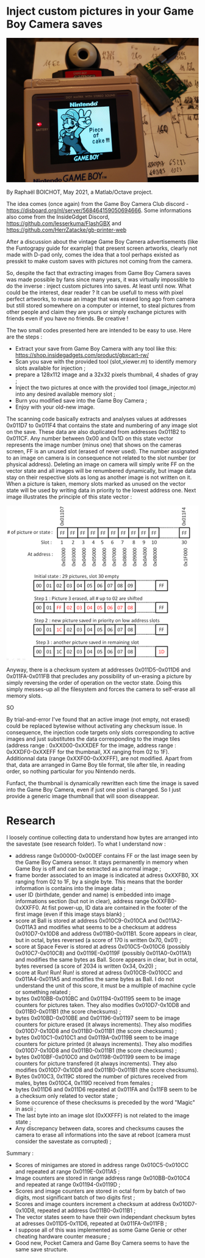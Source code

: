 # Inject custom pictures in your Game Boy Camera saves

![Time for creativity](https://github.com/Raphael-Boichot/Inject-pictures-in-your-Game-Boy-Camera-saves/blob/main/Pictures/Piece%20of%20cake.jpg)

By Raphaël BOICHOT, May 2021, a Matlab/Octave project.

The idea comes (once again) from the Game Boy Camera Club discord - https://disboard.org/nl/server/568464159050694666.
Some informations also come from the InsideGdget Discord, https://github.com/lesserkuma/FlashGBX and https://github.com/HerrZatacke/gb-printer-web

After a discussion about the vintage Game Boy Camera advertisements (like the Funtograpy guide for example) that present screen artworks, clearly not made with D-pad only, comes the idea that a tool perhaps existed as presskit to make custom saves with pictures not coming from the camera.

So, despite the fact that extracting images from Game Boy Camera saves was made possible by fans since many years, it was virtually impossible to do the inverse : inject custom pictures into saves. At least until now. What could be the interest, dear reader ? It can be usefull to mess with pixel perfect artworks, to reuse an image that was erased long ago from camera but still stored somewhere on a computer or internet, to steal pictures from other people and claim they are yours or simply exchange pictures with friends even if you have no friends. Be creative ! 

The two small codes presented here are intended to be easy to use. Here are the steps :
- Extract your save from Game Boy Camera with any tool like this: https://shop.insidegadgets.com/product/gbxcart-rw/
- Scan you save with the provided tool (slot_viewer.m) to identify memory slots available for injection ;
- prepare a 128x112 image and a 32x32 pixels thumbnail, 4 shades of gray ;  
- Inject the two pictures at once with the provided tool (image_injector.m) into any desired available memory slot ;
- Burn you modified save into the Game Boy Camera ;
- Enjoy with your old-new image.

The scanning code basically extracts and analyses values at addresses 0x011D7 to 0x011F4 that contains the state and numbering of any image slot on the save. These data are also duplicated from addresses 0x011B2 to 0x011CF. Any number between 0x00 and 0x1D on this state vector represents the image number (minus one) that shows on the cameras screen, FF is an unused slot (erased of never used). The number assignated to an image on camera is in consequence not related to the slot number (or physical address). Deleting an image on camera will simply write FF on the vector state and all images will be renumbered dynamically, but image data stay on their respective slots as long as another image is not written on it. When a picture is taken, memory slots marked as unused on the vector state will be used by writing data in priority to the lowest address one. Next image illustrates the principle of this state vector :

![Vector state](https://github.com/Raphael-Boichot/Inject-pictures-in-your-Game-Boy-Camera-saves/blob/main/Pictures/Vector%20state.png)

Anyway, there is a checksum system at addresses 0x011D5-0x011D6 and 0x011FA-0x011FB that precludes any possibility of un-erasing a picture by simply reversing the order of operation on the vector state. Doing this simply messes-up all the filesystem and forces the camera to self-erase all memory slots.

SO

By trial-and-error I've found that an active image (not empty, not erased) could be replaced bytewise without activating any checksum issue. In consequence, the injection code targets only slots corresponding to active images and just substitutes the data corresponding to the image tiles (address range : 0xXX000-0xXXDEF for the image, address range : 0xXXDF0-0xXXEFF for the thumbnail, XX ranging from 02 to 1F). Additionnal data (range 0xXXF00-0xXXFFF), are not modified. Apart from that, data are arranged in Game Boy tile format, tile after tile, in reading order, so nothing particular for you Nintendo nerds.

Funfact, the thumbnail is dynamically rewritten each time the image is saved into the Game Boy Camera, even if just one pixel is changed. So I just provide a generic image thumbnail that will soon diseappear. 

# Research

I loosely continue collecting data to understand how bytes are arranged into the savestate (see research folder). To what I understand now : 
- address range 0x00000-0x00DEF contains FF or the last image seen by the Game Boy Camera sensor. It stays permanently in memory when Game Boy is off and can be extracted as a normal image ; 
- frame border associated to an image is indicated at adress 0xXXFB0, XX ranging from 02 to 1F, by a single byte. This means that the border information is contains into the image data ;
- user ID (birthdate, gender and name) is embedded into image informations section (but not in clear), address range 0xXXFB0-0xXXFF0. At fist power-up, ID data are contained in the footer of the first image (even if this image stays blank) ;
- score at Ball is stored at address 0x010C9-0x010CA and 0x011A2-0x011A3 and modifies what seems to be a checksum at address 0x010D7-0x10D8 and address 0x011B0-0x011B1. Score appears in clear, but in octal, bytes reversed (a score of 170 is written 0x70, 0x01) ;
- score at Space Fever is stored at adress 0x010C5-0x010C6 (possibly 0x010C7-0x010C8) and 0x0119E-0x0119F (possibly 0x011A0-0x011A1) and modifies the same bytes as Ball. Score appears in clear, but in octal, bytes reversed (a score of 2034 is written 0x34, 0x20) ;
- score at Run! Run! Run! is stored at adress 0x010CB-0x010CC and 0x011A4-0x011A5 and modifies the same bytes as Ball. I do not understand the unit of this score, it must be a multiple of machine cycle or something related ;
- bytes 0x010BB-0x010BC and 0x01194-0x01195 seem to be image counters for pictures taken. They also modifies 0x010D7-0x10D8 and 0x011B0-0x011B1 (the score checksums) ;
- bytes 0x010BD-0x010BE and 0x01196-0x01197 seem to be image counters for picture erased (it always increments). They also modifies 0x010D7-0x10D8 and 0x011B0-0x011B1 (the score checksums) ;
- bytes 0x010C1-0x010C1 and 0x0119A-0x0119B seem to be image counters for picture printed (it always increments). They also modifies 0x010D7-0x10D8 and 0x011B0-0x011B1 (the score checksums) ;
- bytes 0x010BF-0x010C0 and 0x01198-0x01199 seem to be image counters for picture transfered (it always increments). They also modifies 0x010D7-0x10D8 and 0x011B0-0x011B1 (the score checksums). 
- Bytes 0x010C3, 0x119C stored the number of pictures received from males, bytes 0x010C4, 0x119D received from females ;
- bytes 0x011D6 and 0x011D6 repeated at 0x011FA and 0x11FB seem to be a checksum only related to vector state ;
- Some occurence of these checksums is preceded by the word "Magic" in ascii ;
- The last byte into an image slot (0xXXFFF) is not related to the image state ;
- Any discrepancy between data, scores and checksums causes the camera to erase all informations into the save at reboot (camera must consider the savestate as corrupted) ;

Summary : 
- Scores of minigames are stored in address range 0x010C5-0x010CC and repeated at range 0x0119E-0x011A5 ;
- Image counters are stored in range address range 0x010BB-0x010C4 and repeated at range 0x01194-0x0119D ;
- Scores and image counters are stored in octal form by batch of two digits, most significant batch of two digits first ;
- Scores and image counters increment a checksum at address 0x010D7-0x10D8, repeated at address 0x011B0-0x011B1 ;
- The vector states seem to have their own independant checksum bytes at adresses 0x011D5-0x11D6, repeated at 0x011FA-0x011FB ;
- I suppose all of this was implemented as some Game Genie or other cheating hardware counter measure ;
- Good new, Pocket Camera and Game Boy Camera seems to have the same save structure.
